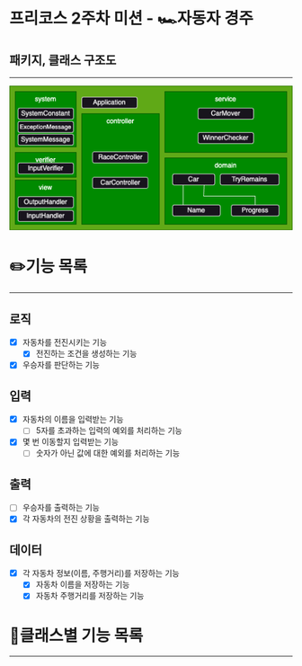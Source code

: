 # 프리코스 2주차 미션 - 🏎️자동자 경주

## 패키지, 클래스 구조도

---

![다이어그램.png](images%2F%EB%8B%A4%EC%9D%B4%EC%96%B4%EA%B7%B8%EB%9E%A8.png)

# ✏️기능 목록

---

## 로직

- [x] 자동차를 전진시키는 기능
    - [x] 전진하는 조건을 생성하는 기능

- [x] 우승자를 판단하는 기능

## 입력

- [x] 자동차의 이름을 입력받는 기능
    - [ ] 5자를 초과하는 입력의 예외를 처리하는 기능
- [x] 몇 번 이동할지 입력받는 기능
    - [ ] 숫자가 아닌 값에 대한 예외를 처리하는 기능

## 출력

- [ ] 우승자를 출력하는 기능
- [x] 각 자동차의 전진 상황을 출력하는 기능

## 데이터

- [x] 각 자동차 정보(이름, 주행거리)를 저장하는 기능
    - [x] 자동차 이름을 저장하는 기능
    - [x] 자동차 주행거리를 저장하는 기능

# 🤗클래스별 기능 목록

---